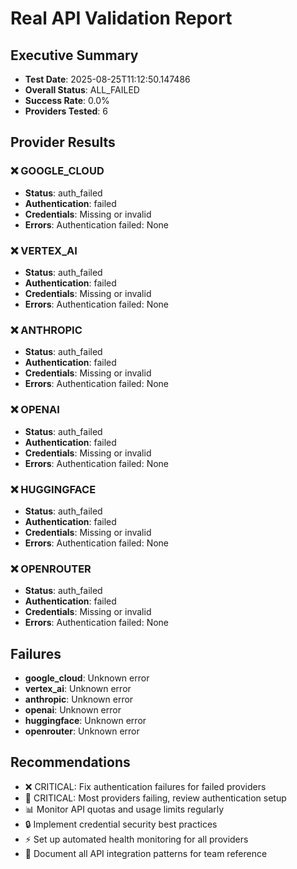 # Real API Validation Report

## Executive Summary

- **Test Date**: 2025-08-25T11:12:50.147486
- **Overall Status**: ALL_FAILED
- **Success Rate**: 0.0%
- **Providers Tested**: 6

## Provider Results

### ❌ GOOGLE_CLOUD

- **Status**: auth_failed
- **Authentication**: failed
- **Credentials**: Missing or invalid
- **Errors**: Authentication failed: None

### ❌ VERTEX_AI

- **Status**: auth_failed
- **Authentication**: failed
- **Credentials**: Missing or invalid
- **Errors**: Authentication failed: None

### ❌ ANTHROPIC

- **Status**: auth_failed
- **Authentication**: failed
- **Credentials**: Missing or invalid
- **Errors**: Authentication failed: None

### ❌ OPENAI

- **Status**: auth_failed
- **Authentication**: failed
- **Credentials**: Missing or invalid
- **Errors**: Authentication failed: None

### ❌ HUGGINGFACE

- **Status**: auth_failed
- **Authentication**: failed
- **Credentials**: Missing or invalid
- **Errors**: Authentication failed: None

### ❌ OPENROUTER

- **Status**: auth_failed
- **Authentication**: failed
- **Credentials**: Missing or invalid
- **Errors**: Authentication failed: None

## Failures

- **google_cloud**: Unknown error
- **vertex_ai**: Unknown error
- **anthropic**: Unknown error
- **openai**: Unknown error
- **huggingface**: Unknown error
- **openrouter**: Unknown error

## Recommendations

- ❌ CRITICAL: Fix authentication failures for failed providers
- 🚨 CRITICAL: Most providers failing, review authentication setup
- 📊 Monitor API quotas and usage limits regularly
- 🔒 Implement credential security best practices
- ⚡ Set up automated health monitoring for all providers
- 📝 Document all API integration patterns for team reference
